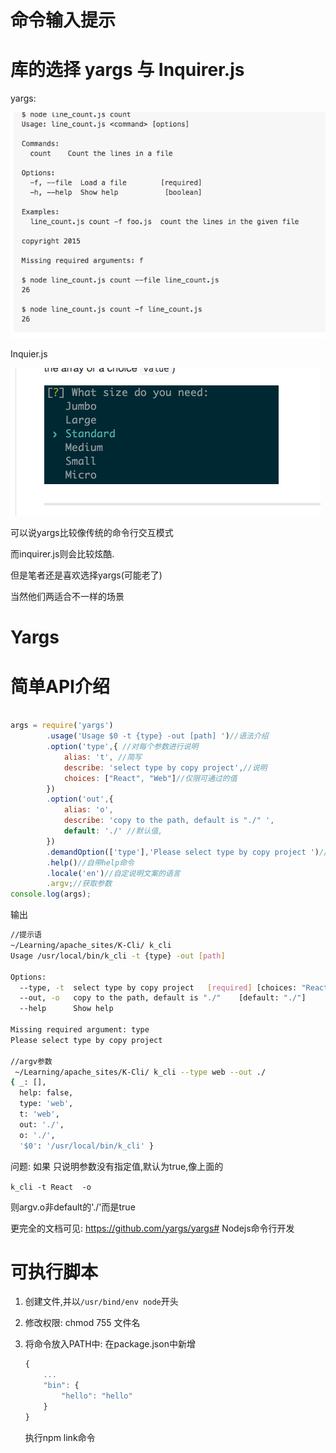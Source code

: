 # 命令输入提示

# 库的选择 yargs 与 Inquirer.js

yargs:

![yargs](/assets/QQ20170225-0.png)

Inquier.js

![inquirer.js](/assets/QQ20170225-1.png)

可以说yargs比较像传统的命令行交互模式

而inquirer.js则会比较炫酷.

但是笔者还是喜欢选择yargs(可能老了)

当然他们两适合不一样的场景

# Yargs

# 简单API介绍

```javascript

args = require('yargs')
        .usage('Usage $0 -t {type} -out [path] ')//语法介绍
        .option('type',{ //对每个参数进行说明
            alias: 't', //简写
            describe: 'select type by copy project',//说明
            choices: ["React", "Web"]//仅限可通过的值
        })
        .option('out',{
            alias: 'o',
            describe: 'copy to the path, default is "./" ',
            default: './' //默认值,
        })
        .demandOption(['type'],'Please select type by copy project ')//必选的参数,如果没满足的说明
        .help()//自带help命令
        .locale('en')//自定说明文案的语言
        .argv;//获取参数
console.log(args);
```

输出

```bash
//提示语
~/Learning/apache_sites/K-Cli/ k_cli
Usage /usr/local/bin/k_cli -t {type} -out [path]

Options:
  --type, -t  select type by copy project   [required] [choices: "React", "Web"]
  --out, -o   copy to the path, default is "./"    [default: "./"]
  --help      Show help                                                [boolean]

Missing required argument: type
Please select type by copy project

//argv参数
 ~/Learning/apache_sites/K-Cli/ k_cli --type web --out ./
{ _: [],
  help: false,
  type: 'web',
  t: 'web',
  out: './',
  o: './',
  '$0': '/usr/local/bin/k_cli' }
```

问题: 如果 只说明参数没有指定值,默认为true,像上面的 

`k_cli -t React  -o`

则argv.o非default的'./'而是true

更完全的文档可见: https://github.com/yargs/yargs# Nodejs命令行开发

# 可执行脚本

1. 创建文件,并以`/usr/bind/env node`开头
2. 修改权限: chmod 755 文件名
3. 将命令放入PATH中: 在package.json中新增

    ```javascript
    {
        ...
        "bin": {
            "hello": "hello"
        }
    }
    ```
    执行npm link命令

